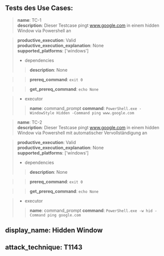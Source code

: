 ## Tests des Use Cases:	
>**name**: TC-1  
>**description**: Dieser Testcase pingt www.google.com in einem hidden Window via Powershell an
  
>**productive_execution**: Valid  
>**productive_execution_explanation**: None  
>**supported_platforms**: ['windows']  
> + dependencies
>>**description**: None

>>**prereq_command**: `exit 0
`

>>**get_prereq_command**: `echo None
`

> + executor
>>**name**: command_prompt
>>**command**: `PowerShell.exe -WindowStyle Hidden -Command ping www.google.com
`

>**name**: TC-2  
>**description**: Dieser Testcase pingt www.google.com in einem hidden Window via Powershell mit automatischer Vervollständigung an
  
>**productive_execution**: Valid  
>**productive_execution_explanation**: None  
>**supported_platforms**: ['windows']  
> + dependencies
>>**description**: None

>>**prereq_command**: `exit 0
`

>>**get_prereq_command**: `echo None
`

> + executor
>>**name**: command_prompt
>>**command**: `PowerShell.exe -w hid -Command ping google.com
`

## display\_name:	Hidden Window
## attack\_technique:	T1143

